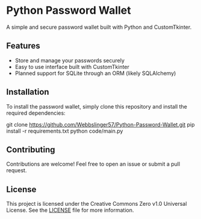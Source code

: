 # Python Password Wallet

A simple and secure password wallet built with Python and CustomTkinter.

## Features

- Store and manage your passwords securely
- Easy to use interface built with CustomTkinter
- Planned support for SQLite through an ORM (likely SQLAlchemy)

## Installation

To install the password wallet, simply clone this repository and install the required dependencies:

git clone https://github.com/Webbslinger57/Python-Password-Wallet.git 
pip install -r requirements.txt 
python code/main.py


## Contributing

Contributions are welcome! Feel free to open an issue or submit a pull request.

## License

This project is licensed under the Creative Commons Zero v1.0 Universal License. See the [LICENSE](LICENSE) file for more information.
